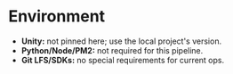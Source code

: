 # Environment

- **Unity:** not pinned here; use the local project's version.
- **Python/Node/PM2:** not required for this pipeline.
- **Git LFS/SDKs:** no special requirements for current ops.

